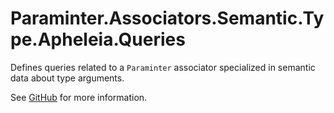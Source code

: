 # Paraminter.Associators.Semantic.Type.Apheleia.Queries

Defines queries related to a `Paraminter` associator specialized in semantic data about type arguments.

See [GitHub](https://github.com/Paraminter/Paraminter.Associators.Semantic.Type.Apheleia) for more information.